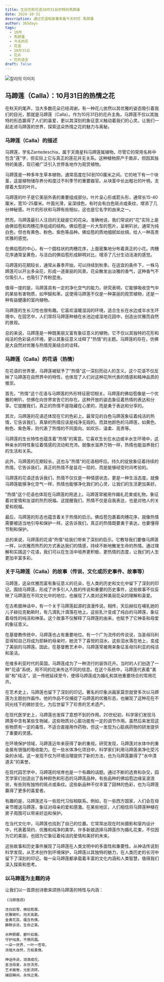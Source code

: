 ```yaml
---
title: 生日花和花语10月31日的特别馬蹄蓮
date: 2024-10-31
description: 通过花语和故事来看今天的花 馬蹄蓮
author: 365days
tags:
  - 10月
  - 馬蹄蓮
  - 今天的花
  - 花语
  - 10月31日
  - 花卉
  - 花的语言
draft: false
---
```



![칼라의 이미지](https://cdn.pixabay.com/photo/2020/11/18/07/47/calla-lily-5754565_1280.jpg#center)


## 马蹄莲（Calla）：10月31日的热情之花

在秋天的尾声，当大多数花朵已经凋谢，有一种花儿依然以其优雅的姿态吸引着我们的目光，那就是马蹄莲（Calla）。作为10月31日的花卉主角，马蹄莲不仅以其独特的形态赢得了人们的喜爱，更以其深刻的象征意义触动着我们的心灵。让我们一起走进马蹄莲的世界，探索这朵热情之花的魅力与奥秘。

### 马蹄莲（Calla）的描述

马蹄莲，学名Zantedeschia，属于天南星科马蹄莲属植物。尽管它的常用名称中包含"莲"字，但实际上它与真正的莲花并无关系。这种植物原产于南非，但因其独特的美感，现已被广泛引入世界各地作为观赏植物。

马蹄莲是一种多年生草本植物，通常高度在50到100厘米之间。它的地下有一个块茎，这是植物储存养分和度过不利季节的重要器官。从块茎中长出粗壮的叶柄，支撑着大型的叶片。

马蹄莲的叶子是它美丽外表的重要组成部分。叶片呈心形或箭头形，通常长15-40厘米，宽10-25厘米。叶面光滑，呈深绿色，有时会有白色斑点或条纹，增添了几分神秘感。叶片的形状和马蹄有些相似，这也是它名字的由来之一。

然而，马蹄莲最引人注目的无疑是它的花朵。准确地说，我们常说的"花"实际上是由佛焰苞和肉穗花序组成的结构。佛焰苞是一片大型的苞片，呈喇叭状，通常为纯白色，但也有黄色、粉色、紫色等品种。佛焰苞的质地细腻如丝绸，给人一种高贵优雅的感觉。

在佛焰苞的中心，有一个圆柱状的肉穗花序，上面密集地分布着真正的小花。肉穗花序通常呈黄色，与洁白的佛焰苞形成鲜明对比，增添了几分生动活泼的感觉。

马蹄莲的花期较长，通常从春季开始，可以持续到秋季。在适宜的条件下，一株马蹄莲可以开出多朵花，形成一道美丽的风景。花朵散发出淡雅的香气，这种香气不仅吸引人，也吸引了传粉昆虫。

值得一提的是，马蹄莲具有一定的净化空气的能力。研究表明，它能够吸收空气中的某些有害物质，如甲醛和苯。这使得马蹄莲不仅是一种美丽的观赏植物，还是一种有益健康的室内植物。

马蹄莲的生长习性也很有趣。它喜欢温暖湿润的环境，适合生长在水边或半水生环境中。在园艺中，人们常将马蹄莲种植在水池边或湿地花园中，创造出优雅而自然的景观。

总的来说，马蹄莲是一种既美丽又富有象征意义的植物。它不仅以其独特的花形和纯洁的色彩装点环境，更以其象征意义诠释了"热情"的主题。马蹄莲的存在，仿佛是大自然对优雅与热情完美结合的诠释。

### 马蹄莲（Calla）的花语（热情）

在花语的世界里，马蹄莲被赋予了"热情"这一深刻而动人的含义。这个花语不仅反映了马蹄莲在自然界中的特性，也体现了人们对这种花所代表的情感和精神品质的推崇。

首先，"热情"这个花语与马蹄莲的外形特征密切相关。马蹄莲的佛焰苞像是一个优雅的喇叭，仿佛在向世界宣告它的存在。这种开放的姿态象征着热情的表达和分享。它提醒我们，真正的热情不是隐藏在心里的，而是勇于表达和分享的。

其次，马蹄莲的花语还体现在它的色彩上。最常见的白色马蹄莲象征着纯洁的热情，它告诉我们，真挚的热情应该是纯净无瑕的。而其他颜色的马蹄莲，如黄色、粉色、紫色等，则代表了热情的不同面向，如欢乐、温柔、高贵等。

马蹄莲的生长特性也蕴含着"热情"的寓意。它喜欢生长在水边或半水生环境中，这种亲水的特性象征着情感的流动和充沛。就像水滋养万物一样，热情也能滋养我们的生活和关系。

此外，马蹄莲的花期较长，这也与"热情"的花语相呼应。持久的绽放象征着持续的热情。它告诉我们，真正的热情不是昙花一现的，而是能够经受时间考验的。

马蹄莲的花语还告诉我们，热情不仅仅是一种情感状态，更是一种生活态度。就像马蹄莲能够净化空气一样，热情也能够净化我们的心灵，让我们的生活更加美好。

"热情"这个花语也体现在马蹄莲的用途上。马蹄莲常被用作婚礼花束或礼物，象征着对爱情和友谊的热烈祝福。这提醒我们，热情不仅是自我表达，也是对他人的关爱和祝福。

最后，马蹄莲的形态也蕴含着关于热情的启示。佛焰苞包裹着肉穗花序，就像热情需要被适当地引导和保护一样。这告诉我们，真正的热情既要勇于表达，也要懂得节制和保护。

总的来说，马蹄莲的花语"热情"给我们带来了深刻的启示。它教导我们要像马蹄莲一样，以优雅而热烈的方式表达我们的情感，持续不断地散发生命的热情。通过理解和实践这个花语，我们可以在生活中培养更积极、更热情的态度，让我们的人生更加丰富多彩。

### 关于马蹄莲（Calla）的故事（传说、文化或历史事件、故事等）

马蹄莲，这朵优雅而富有象征意义的花朵，在人类的历史和文化中留下了深刻的印记。围绕马蹄莲，形成了许多引人入胜的传说和重要的历史事件，这些故事不仅反映了马蹄莲在不同文化中的地位，也展现了人类对这种美丽花朵的理解和喜爱。

在古希腊神话中，有一个关于马蹄莲起源的浪漫传说。相传，天后赫拉在哺乳她的儿子赫拉克勒斯时，有几滴乳汁滴落在地上。这些乳汁变成了纯白的马蹄莲，象征着母性的纯洁和神圣。这个故事不仅解释了马蹄莲的由来，也赋予了它神圣和母爱的象征意义。

在基督教传统中，马蹄莲也占有重要地位。有一个广为流传的传说说，当圣母玛利亚得知自己将成为耶稣的母亲时，她流下了喜悦的泪水。这些泪水落在地上，变成了美丽的马蹄莲。因此，在基督教艺术中，马蹄莲常被用来象征圣母玛利亚的纯洁和圣洁。

在维多利亚时代的英国，马蹄莲成为了一种流行的装饰花卉。当时的人们创造了一种"花语"系统，用不同的花来传达不同的信息。在这个系统中，马蹄莲代表着"美丽"和"纯洁"。这一传统延续至今，使得马蹄莲成为婚礼和其他重要场合的常用花卉。

在艺术史上，马蹄莲也留下了深刻的印记。著名的印象派画家莫奈就曾多次以马蹄莲为主题创作画作。他的作品不仅捕捉了马蹄莲的优雅形态，也展现了这种花在不同光线下的微妙变化，为后世留下了珍贵的艺术遗产。

在现代医学史上，马蹄莲也发挥了意想不到的作用。20世纪初，科学家们发现马蹄莲中含有某些生物碱，这些物质对心脏功能有一定的调节作用。虽然后来发现这些物质有一定的毒性，不适合直接用作药物，但这一发现为心脏病药物的研发提供了重要的灵感。

在环境保护领域，马蹄莲近年来获得了新的重视。研究发现，马蹄莲对水体中的重金属有很强的吸收能力。在一些水体净化项目中，科学家们利用马蹄莲来净化受污染的水域。这一发现不仅为环境治理提供了新的方法，也为马蹄莲赢得了"水中清道夫"的美誉。

在现代园艺学中，马蹄莲的培育也是一个有趣的话题。通过不断的选育和杂交，园艺学家们创造出了各种颜色和形态的马蹄莲品种。有些品种的佛焰苞边缘呈波浪状，有些则有独特的斑点或条纹。这些新品种不仅丰富了园林的色彩，也为马蹄莲赢得了更多的喜爱者。

有趣的是，马蹄莲还与一些现代习俗相联系。例如，在一些西方国家，人们会在母亲节赠送马蹄莲，象征对母亲的爱和感激。在某些地区，人们相信将马蹄莲种植在房子周围可以带来好运和保护。

在当代文化中，马蹄莲也找到了自己的位置。它常常出现在时尚摄影和室内设计中，代表着简约、优雅和纯净的美学。许多新娘选择马蹄莲作为婚礼花束，不仅因为它的美丽，也因为它象征着纯洁的爱情和美好的未来。

这些故事和历史事件展现了马蹄莲在人类文明中的多面性和重要性。从神话传说到科学发现，从艺术创作到环境保护，马蹄莲以其独特的魅力，在人类历史的长河中留下了深刻的印记。每一朵马蹄莲都承载着丰富的文化内涵和人类智慧，值得我们深入探索和思考。

### 以马蹄莲为主题的诗

让我们以一首原创诗歌来颂扬马蹄莲的特性与内涵：

    《马蹄莲颂》

    洁白如雪，佛焰苞展，
    优雅喇叭，向天高歌。
    金黄花蕊，蕴含热情，
    静默诉说，生命之美。

    水畔婀娜，碧叶如盾，
    守护纯真，不惧风霜。
    一朵一世界，一叶一苍穹，
    浓缩大自然，万般柔情。

    神话传说，泪滴成花，
    圣洁母爱，永世流芳。
    艺术画卷，光影流转，
    捕捉瞬间，永恒之美。
